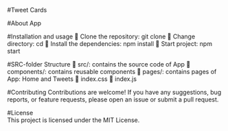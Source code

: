 #Tweet Cards

#About App

#Installation and usage
	Clone the repository:	     git clone <repository-url>
	Change directory:			     cd <project-folder>
	Install the dependencies:	 npm install
	Start project:			       npm start


#SRC-folder Structure
	src/: contains the source code of App
	components/: contains reusable components
	pages/: contains pages of App: Home and Tweets 
	index.css
	index.js

#Contributing
Contributions are welcome! If you have any suggestions, bug reports, or feature requests, please open an issue or submit a pull request.

#License  
This project is licensed under the MIT License.
